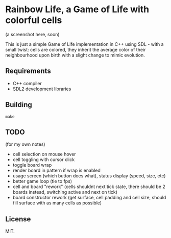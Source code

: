 # Rainbow Life, a Game of Life with colorful cells

(a screenshot here, soon)

This is just a simple Game of Life implementation in C++ using SDL - with a small twist: cells are colored, they inherit the average color of their neighbourhood upon birth with a slight change to mimic evolution.

## Requirements

* C++ compiler
* SDL2 development libraries

## Building

```
make
```

## TODO

(for my own notes)

* cell selection on mouse hover
* cell toggling with cursor click
* toggle board wrap
* render board in pattern if wrap is enabled
* usage screen (which button does what), status display (speed, size, etc)
* better game loop (tie to fps)
* cell and board "rework" (cells shouldnt next tick state, there should be 2 boards instead, switching active and next on tick)
* board constructor rework (get surface, cell padding and cell size, should fill surface with as many cells as possible)

## License

MIT.